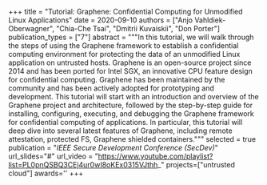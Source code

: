 +++
title = "Tutorial: Graphene: Confidential Computing for Unmodified Linux Applications"
date = 2020-09-10
authors = ["Anjo Vahldiek-Oberwagner", "Chia-Che Tsai", "Dmitrii Kuvaiskii", "Don Porter"]
publication_types = ["7"]
abstract = """In this tutorial, we will walk through the steps of using the Graphene framework to establish a confidential computing environment for protecting the data of an unmodified Linux application on untrusted hosts. Graphene is an open-source project since 2014 and has been ported for Intel SGX, an innovative CPU feature design for confidential computing. Graphene has been maintained by the community and has been actively adopted for prototyping and development. This tutorial will start with an introduction and overview of the Graphene project and architecture, followed by the step-by-step guide for installing, configuring, executing, and debugging the Graphene framework for confidential computing of applications. In particular, this tutorial will deep dive into several latest features of Graphene, including remote attestation, protected FS, Graphene shielded containers."""
selected = true
publication = "*IEEE Secure Development Conference (SecDev)*"
url_slides="#"
url_video = "https://www.youtube.com/playlist?list=PL0pnQSBQ3CEj4ur0wI8oKEx0315VJthh_"
projects=["untrusted cloud"]
awards=''
+++


